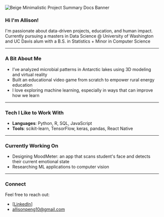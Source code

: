 ![Beige Minimalistic Project Summary Docs Banner](https://github.com/user-attachments/assets/9f502611-ebd0-4acb-94c6-676dfd014622)

### Hi I'm Allison!

I'm passionate about data-driven projects, education, and human impact.
Currently pursuing a masters in Data Science @ University of Washington and UC Davis alum with a B.S. in Statistics + Minor in Computer Science

---

### A Bit About Me
- I’ve analyzed microbial patterns in Antarctic lakes using 3D modeling and virtual reality
- Built an educational video game from scratch to empower rural energy education
- I love exploring machine learning, especially in ways that can improve how we learn

---

### Tech I Like to Work With
- **Languages**: Python, R, SQL, JavaScript  
- **Tools**: scikit-learn, TensorFlow, keras, pandas, React Native

---

### Currently Working On
- Designing MoodMeter: an app that scans student's face and detects their current emotional state   
- Researching ML applications to computer vision 
---

### Connect
Feel free to reach out:
- [[LinkedIn](https://www.linkedin.com/in/allisonpeng/)]
- allisonpeng10@gmail.com


